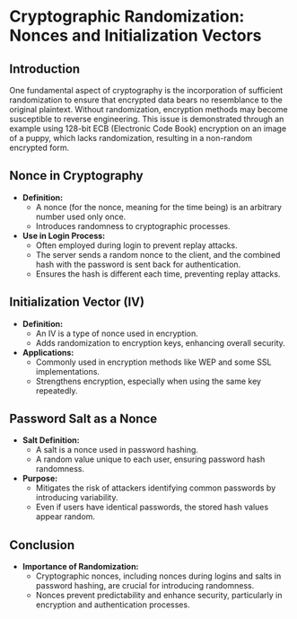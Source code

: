 # Cryptographic Randomization: Nonces and Initialization Vectors

## Introduction
One fundamental aspect of cryptography is the incorporation of sufficient randomization to ensure that encrypted data bears no resemblance to the original plaintext. Without randomization, encryption methods may become susceptible to reverse engineering. This issue is demonstrated through an example using 128-bit ECB (Electronic Code Book) encryption on an image of a puppy, which lacks randomization, resulting in a non-random encrypted form.

## Nonce in Cryptography
- **Definition:**
	- A nonce (for the nonce, meaning for the time being) is an arbitrary number used only once.
	- Introduces randomness to cryptographic processes.
- **Use in Login Process:**
	- Often employed during login to prevent replay attacks.
	- The server sends a random nonce to the client, and the combined hash with the password is sent back for authentication.
	- Ensures the hash is different each time, preventing replay attacks.

## Initialization Vector (IV)
- **Definition:**
	- An IV is a type of nonce used in encryption.
	- Adds randomization to encryption keys, enhancing overall security.
- **Applications:**
	- Commonly used in encryption methods like WEP and some SSL implementations.
	- Strengthens encryption, especially when using the same key repeatedly.

## Password Salt as a Nonce
- **Salt Definition:**
	- A salt is a nonce used in password hashing.
	- A random value unique to each user, ensuring password hash randomness.
- **Purpose:**
	- Mitigates the risk of attackers identifying common passwords by introducing variability.
	- Even if users have identical passwords, the stored hash values appear random.

## Conclusion
- **Importance of Randomization:**
	- Cryptographic nonces, including nonces during logins and salts in password hashing, are crucial for introducing randomness.
	- Nonces prevent predictability and enhance security, particularly in encryption and authentication processes.
